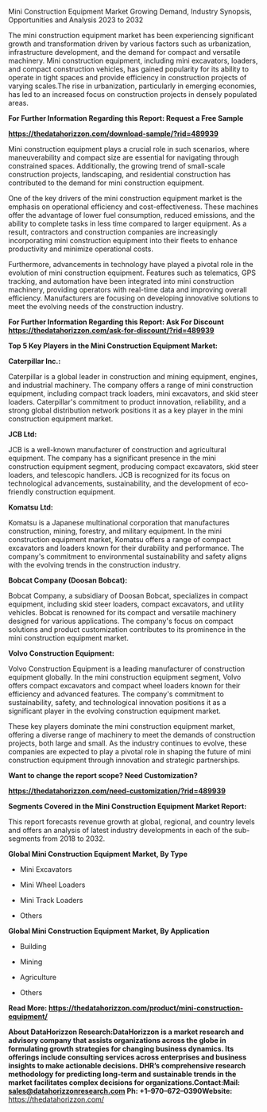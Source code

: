 Mini Construction Equipment Market Growing Demand, Industry Synopsis,
Opportunities and Analysis 2023 to 2032

The mini construction equipment market has been experiencing significant
growth and transformation driven by various factors such as
urbanization, infrastructure development, and the demand for compact and
versatile machinery. Mini construction equipment, including mini
excavators, loaders, and compact construction vehicles, has gained
popularity for its ability to operate in tight spaces and provide
efficiency in construction projects of varying scales.The rise in
urbanization, particularly in emerging economies, has led to an
increased focus on construction projects in densely populated areas.

**For Further Information Regarding this Report: Request a Free Sample**

**<https://thedatahorizzon.com/download-sample/?rid=489939>**

Mini construction equipment plays a crucial role in such scenarios,
where maneuverability and compact size are essential for navigating
through constrained spaces. Additionally, the growing trend of
small-scale construction projects, landscaping, and residential
construction has contributed to the demand for mini construction
equipment.

One of the key drivers of the mini construction equipment market is the
emphasis on operational efficiency and cost-effectiveness. These
machines offer the advantage of lower fuel consumption, reduced
emissions, and the ability to complete tasks in less time compared to
larger equipment. As a result, contractors and construction companies
are increasingly incorporating mini construction equipment into their
fleets to enhance productivity and minimize operational costs.

Furthermore, advancements in technology have played a pivotal role in
the evolution of mini construction equipment. Features such as
telematics, GPS tracking, and automation have been integrated into mini
construction machinery, providing operators with real-time data and
improving overall efficiency. Manufacturers are focusing on developing
innovative solutions to meet the evolving needs of the construction
industry.

**For Further Information Regarding this Report: Ask For Discount
<https://thedatahorizzon.com/ask-for-discount/?rid=489939>**

**Top 5 Key Players in the Mini Construction Equipment Market:**

**Caterpillar Inc.:**

Caterpillar is a global leader in construction and mining equipment,
engines, and industrial machinery. The company offers a range of mini
construction equipment, including compact track loaders, mini
excavators, and skid steer loaders. Caterpillar's commitment to product
innovation, reliability, and a strong global distribution network
positions it as a key player in the mini construction equipment market.

**JCB Ltd:**

JCB is a well-known manufacturer of construction and agricultural
equipment. The company has a significant presence in the mini
construction equipment segment, producing compact excavators, skid steer
loaders, and telescopic handlers. JCB is recognized for its focus on
technological advancements, sustainability, and the development of
eco-friendly construction equipment.

**Komatsu Ltd:**

Komatsu is a Japanese multinational corporation that manufactures
construction, mining, forestry, and military equipment. In the mini
construction equipment market, Komatsu offers a range of compact
excavators and loaders known for their durability and performance. The
company's commitment to environmental sustainability and safety aligns
with the evolving trends in the construction industry.

**Bobcat Company (Doosan Bobcat):**

Bobcat Company, a subsidiary of Doosan Bobcat, specializes in compact
equipment, including skid steer loaders, compact excavators, and utility
vehicles. Bobcat is renowned for its compact and versatile machinery
designed for various applications. The company's focus on compact
solutions and product customization contributes to its prominence in the
mini construction equipment market.

**Volvo Construction Equipment:**

Volvo Construction Equipment is a leading manufacturer of construction
equipment globally. In the mini construction equipment segment, Volvo
offers compact excavators and compact wheel loaders known for their
efficiency and advanced features. The company's commitment to
sustainability, safety, and technological innovation positions it as a
significant player in the evolving construction equipment market.

These key players dominate the mini construction equipment market,
offering a diverse range of machinery to meet the demands of
construction projects, both large and small. As the industry continues
to evolve, these companies are expected to play a pivotal role in
shaping the future of mini construction equipment through innovation and
strategic partnerships.

**Want to change the report scope? Need Customization?**

**<https://thedatahorizzon.com/need-customization/?rid=489939>**

**Segments Covered in the Mini Construction Equipment Market Report:**

This report forecasts revenue growth at global, regional, and country
levels and offers an analysis of latest industry developments in each of
the sub-segments from 2018 to 2032.

**Global Mini Construction Equipment Market, By Type**

-   Mini Excavators

-   Mini Wheel Loaders

-   Mini Track Loaders

-   Others

**Global Mini Construction Equipment Market, By Application**

-   Building

-   Mining

-   Agriculture

-   Others

**Read More:
<https://thedatahorizzon.com/product/mini-construction-equipment/>**

**About DataHorizzon Research:**DataHorizzon is a market research and
advisory company that assists organizations across the globe in
formulating growth strategies for changing business dynamics. Its
offerings include consulting services across enterprises and business
insights to make actionable decisions. DHR’s comprehensive research
methodology for predicting long-term and sustainable trends in the
market facilitates complex decisions for organizations.**Contact:Mail:**
<sales@datahorizzonresearch.com> **Ph:** +1–970–672–0390**Website:**
<https://thedatahorizzon.com/>
